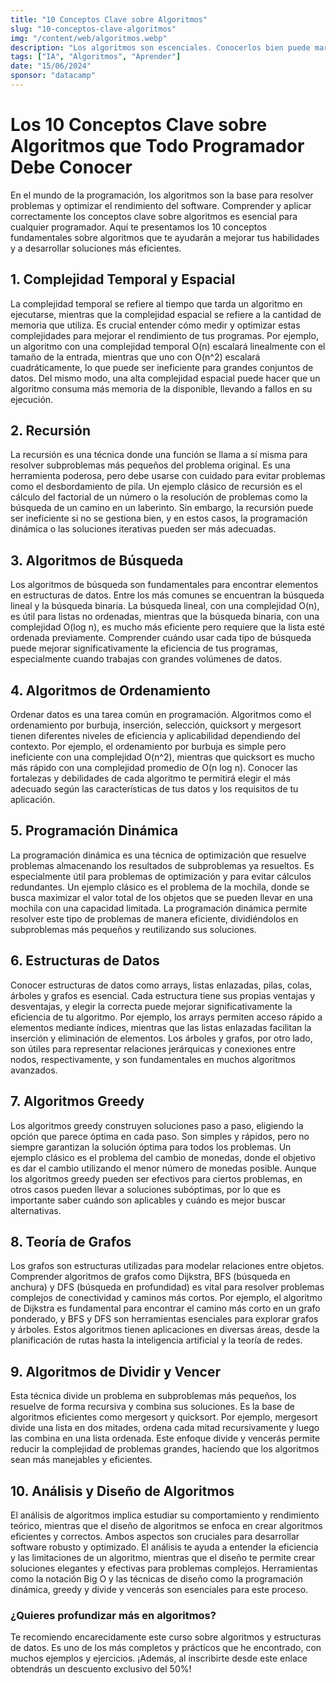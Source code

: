 ```yaml
---
title: "10 Conceptos Clave sobre Algoritmos"
slug: "10-conceptos-clave-algoritmos"
img: "/content/web/algoritmos.webp"
description: "Los algoritmos son escenciales. Conocerlos bien puede marcar la diferencia en el desarrollo de software."
tags: ["IA", "Algoritmos", "Aprender"]
date: "15/06/2024"
sponsor: "datacamp"
---
```


# Los 10 Conceptos Clave sobre Algoritmos que Todo Programador Debe Conocer

En el mundo de la programación, los algoritmos son la base para resolver problemas y optimizar el rendimiento del software. Comprender y aplicar correctamente los conceptos clave sobre algoritmos es esencial para cualquier programador. Aquí te presentamos los 10 conceptos fundamentales sobre algoritmos que te ayudarán a mejorar tus habilidades y a desarrollar soluciones más eficientes.

## 1. **Complejidad Temporal y Espacial**
La complejidad temporal se refiere al tiempo que tarda un algoritmo en ejecutarse, mientras que la complejidad espacial se refiere a la cantidad de memoria que utiliza. Es crucial entender cómo medir y optimizar estas complejidades para mejorar el rendimiento de tus programas. Por ejemplo, un algoritmo con una complejidad temporal O(n) escalará linealmente con el tamaño de la entrada, mientras que uno con O(n^2) escalará cuadráticamente, lo que puede ser ineficiente para grandes conjuntos de datos. Del mismo modo, una alta complejidad espacial puede hacer que un algoritmo consuma más memoria de la disponible, llevando a fallos en su ejecución.

## 2. **Recursión**
La recursión es una técnica donde una función se llama a sí misma para resolver subproblemas más pequeños del problema original. Es una herramienta poderosa, pero debe usarse con cuidado para evitar problemas como el desbordamiento de pila. Un ejemplo clásico de recursión es el cálculo del factorial de un número o la resolución de problemas como la búsqueda de un camino en un laberinto. Sin embargo, la recursión puede ser ineficiente si no se gestiona bien, y en estos casos, la programación dinámica o las soluciones iterativas pueden ser más adecuadas.

## 3. **Algoritmos de Búsqueda**
Los algoritmos de búsqueda son fundamentales para encontrar elementos en estructuras de datos. Entre los más comunes se encuentran la búsqueda lineal y la búsqueda binaria. La búsqueda lineal, con una complejidad O(n), es útil para listas no ordenadas, mientras que la búsqueda binaria, con una complejidad O(log n), es mucho más eficiente pero requiere que la lista esté ordenada previamente. Comprender cuándo usar cada tipo de búsqueda puede mejorar significativamente la eficiencia de tus programas, especialmente cuando trabajas con grandes volúmenes de datos.

## 4. **Algoritmos de Ordenamiento**
Ordenar datos es una tarea común en programación. Algoritmos como el ordenamiento por burbuja, inserción, selección, quicksort y mergesort tienen diferentes niveles de eficiencia y aplicabilidad dependiendo del contexto. Por ejemplo, el ordenamiento por burbuja es simple pero ineficiente con una complejidad O(n^2), mientras que quicksort es mucho más rápido con una complejidad promedio de O(n log n). Conocer las fortalezas y debilidades de cada algoritmo te permitirá elegir el más adecuado según las características de tus datos y los requisitos de tu aplicación.

## 5. **Programación Dinámica**
La programación dinámica es una técnica de optimización que resuelve problemas almacenando los resultados de subproblemas ya resueltos. Es especialmente útil para problemas de optimización y para evitar cálculos redundantes. Un ejemplo clásico es el problema de la mochila, donde se busca maximizar el valor total de los objetos que se pueden llevar en una mochila con una capacidad limitada. La programación dinámica permite resolver este tipo de problemas de manera eficiente, dividiéndolos en subproblemas más pequeños y reutilizando sus soluciones.

## 6. **Estructuras de Datos**
Conocer estructuras de datos como arrays, listas enlazadas, pilas, colas, árboles y grafos es esencial. Cada estructura tiene sus propias ventajas y desventajas, y elegir la correcta puede mejorar significativamente la eficiencia de tu algoritmo. Por ejemplo, los arrays permiten acceso rápido a elementos mediante índices, mientras que las listas enlazadas facilitan la inserción y eliminación de elementos. Los árboles y grafos, por otro lado, son útiles para representar relaciones jerárquicas y conexiones entre nodos, respectivamente, y son fundamentales en muchos algoritmos avanzados.

## 7. **Algoritmos Greedy**
Los algoritmos greedy construyen soluciones paso a paso, eligiendo la opción que parece óptima en cada paso. Son simples y rápidos, pero no siempre garantizan la solución óptima para todos los problemas. Un ejemplo clásico es el problema del cambio de monedas, donde el objetivo es dar el cambio utilizando el menor número de monedas posible. Aunque los algoritmos greedy pueden ser efectivos para ciertos problemas, en otros casos pueden llevar a soluciones subóptimas, por lo que es importante saber cuándo son aplicables y cuándo es mejor buscar alternativas.

## 8. **Teoría de Grafos**
Los grafos son estructuras utilizadas para modelar relaciones entre objetos. Comprender algoritmos de grafos como Dijkstra, BFS (búsqueda en anchura) y DFS (búsqueda en profundidad) es vital para resolver problemas complejos de conectividad y caminos más cortos. Por ejemplo, el algoritmo de Dijkstra es fundamental para encontrar el camino más corto en un grafo ponderado, y BFS y DFS son herramientas esenciales para explorar grafos y árboles. Estos algoritmos tienen aplicaciones en diversas áreas, desde la planificación de rutas hasta la inteligencia artificial y la teoría de redes.

## 9. **Algoritmos de Dividir y Vencer**
Esta técnica divide un problema en subproblemas más pequeños, los resuelve de forma recursiva y combina sus soluciones. Es la base de algoritmos eficientes como mergesort y quicksort. Por ejemplo, mergesort divide una lista en dos mitades, ordena cada mitad recursivamente y luego las combina en una lista ordenada. Este enfoque divide y vencerás permite reducir la complejidad de problemas grandes, haciendo que los algoritmos sean más manejables y eficientes.

## 10.  **Análisis y Diseño de Algoritmos**
El análisis de algoritmos implica estudiar su comportamiento y rendimiento teórico, mientras que el diseño de algoritmos se enfoca en crear algoritmos eficientes y correctos. Ambos aspectos son cruciales para desarrollar software robusto y optimizado. El análisis te ayuda a entender la eficiencia y las limitaciones de un algoritmo, mientras que el diseño te permite crear soluciones elegantes y efectivas para problemas complejos. Herramientas como la notación Big O y las técnicas de diseño como la programación dinámica, greedy y divide y vencerás son esenciales para este proceso.

### ¿Quieres profundizar más en algoritmos?
Te recomiendo encarecidamente este curso sobre algoritmos y estructuras de datos. Es uno de los más completos y prácticos que he encontrado, con muchos ejemplos y ejercicios. ¡Además, al inscribirte desde este enlace obtendrás un descuento exclusivo del 50%!
